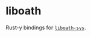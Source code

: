 # liboath

Rust-y bindings for [`liboath-sys`](https://github.com/littlebenlittle/rust-liboath-sys).
